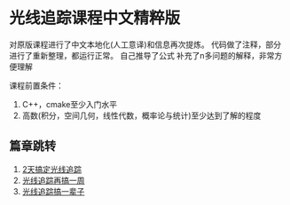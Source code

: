 # 光线追踪课程中文精粹版

对原版课程进行了中文本地化(人工意译)和信息再次提炼。
代码做了注释，部分进行了重新整理，都运行正常。
自己推导了公式
补充了n多问题的解释，非常方便理解

课程前置条件：
1. C++，cmake至少入门水平
2. 高数(积分，空间几何，线性代数，概率论与统计)至少达到了解的程度

## 篇章跳转
1. [2天搞定光线追踪](./RayTracingInOneWeekend/summary.md)
2. [光线追踪再搞一周](./RayTracingTheNextWeek/summary.md)
3. [光线追踪搞一辈子](./RayTracingTheRestOfYourLife/summary.md)